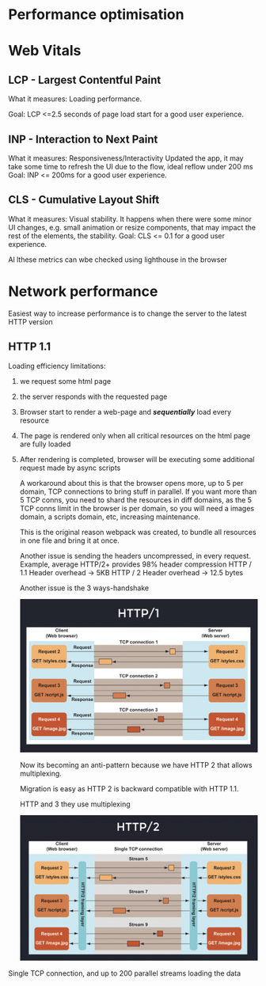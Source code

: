 # Performance optimisation

# Web Vitals

## LCP - Largest Contentful Paint

What it measures: Loading performance.

Goal: LCP <=2.5 seconds of page load start for a good user experience.

## INP - Interaction to Next Paint

What it measures: Responsiveness/Interactivity
Updated the app, it may take some time to refresh the UI due to the flow, ideal reflow under 200 ms
Goal: INP <= 200ms for a good user experience.

## CLS - Cumulative Layout Shift

What it measures: Visual stability. It happens when there were some minor UI changes, e.g. small animation or resize components, that may impact the rest of the elements, the stability.
Goal: CLS <= 0.1 for a good user experience.

Al lthese metrics can wbe checked using lighthouse in the browser

# Network performance

Easiest way to increase performance is to change the server to the latest HTTP version

## HTTP 1.1

Loading efficiency limitations:

1. we request some html page
2. the server responds with the requested page
3. Browser start to render a web-page and **_sequentially_**
   load every resource
4. The page is rendered only when all critical resources on
   the html page are fully loaded
5. After rendering is completed, browser will be executing
   some additional request made by async scripts

   A workaround about this is that the browser opens more, up to 5 per domain, TCP connections to bring stuff in parallel.
   If you want more than 5 TCP conns, you need to shard the resources in diff domains, as the 5 TCP conns limit in the browser is per domain, so you will need a images domain, a scripts domain, etc, increasing maintenance.

   This is the original reason webpack was created, to bundle all resources in one file and bring it at once.

   Another issue is sending the headers uncompressed, in every request.
   Example, average
   HTTP/2+ provides 98% header compression
   HTTP / 1.1 Header overhead -> 5KB
   HTTP / 2 Header overhead -> 12.5 bytes

   Another issue is the 3 ways-handshake

   ![HTTP 1.1](./http1.png)

   Now its becoming an anti-pattern because we have HTTP 2 that allows multiplexing.

   Migration is easy as HTTP 2 is backward compatible with HTTP 1.1.

   HTTP and 3 they use multiplexing

   ![HTTP 2](./http2.png)

Single TCP connection, and up to 200 parallel streams loading the data
